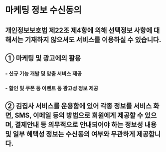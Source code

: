 # 마케팅 정보 수신동의
## 개인정보보호법 제22조 제4항에 의해 선택정보 사항에 대해서는 기재하지 않으셔도 서비스를 이용하실 수 있습니다.
## ① 마케팅 및 광고에의 활용
### -	신규 기능 개발 및 맞춤 서비스 제공
### -	할인 및 쿠폰 등 이벤트 등 광고성 정보 제공
## ②	김집사 서비스를 운용함에 있어 각종 정보를 서비스 화면, SMS, 이메일 등의 방법으로 회원에게 제공할 수 있으며, 결제안내 등 의무적으로 안내되어야 하는 정보성 내용 및 일부 혜택성 정보는 수신동의 여부와 무관하게 제공합니다.

